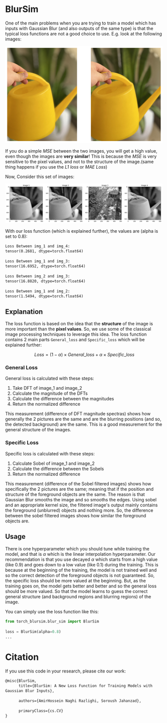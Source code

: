 # BlurSim
One of the main problems when you are trying to train a model which has inputs with Gaussian Blur (and also outputs of the same type) is that the typical loss functions are not a good choice to use. E.g. look at the following images:

<div align="center">
  <img src="./Two_Blurs.png" width="auto" height="auto" />
</div>

If you do a simple _MSE_ between the two images, you will get a high value, even though the images are **very similar**! This is because the _MSE_ is very sensitive to the pixel values, and not to the structure of the image.(same thing happens if you use the _L1 loss_ or _MAE Loss_)

Now, Consider this set of images:

<div align="center">
  <img src="./4_Images.png" width="auto" height="auto"/>
</div>

With our loss function (which is explained further), the values are (alpha is set to 0.8):
```
Loss Between img_1 and img_4:
tensor(0.2681, dtype=torch.float64)

Loss Between img_1 and img_3:
tensor(16.6952, dtype=torch.float64)

Loss Between img_2 and img_3:
tensor(16.8820, dtype=torch.float64)

Loss Between img_1 and img_2:
tensor(1.5494, dtype=torch.float64)
```

## Explanation
The loss function is based on the idea that the **structure** of the image is more important than the **pixel values**. So, we use some of the classical image processing techniques to leverage this idea. The loss function contains 2 main parts `General_loss` and `Specific_loss` which will be explained further:

$$\
Loss = (1 - \alpha) \times General\_loss + \alpha \times Specific\_loss
$$

### General Loss
General loss is calculated with these steps:

1. Take DFT of image_1 and image_2
2. Calculate the magnitude of the DFTs
3. Calculate the difference between the magnitudes
4. Return the normalized difference
   
This measurement (difference of DFT magnitude spectras) shows how generally the 2 pictures are the same and are the blurring positions (and so, the detected background) are the same. This is a good measurement for the general structure of the images.

### Specific Loss
Specific loss is calculated with these steps:

1. Calculate Sobel of image_1 and image_2
2. Calculate the difference between the Sobels
3. Return the normalized difference

This measurement (difference of the Sobel filtered images) shows how specifically the 2 pictures are the same; meaning that if the position and structure of the foreground objects are the same. The reason is that Gaussian Blur smooths the image and so smooths the edges. Using sobel and an appropriate kernel size, the filtered image's output mainly contains the foreground (unblurred) objects and nothing more. So, the difference between the sobel filtered images shows how similar the foreground objects are.

## Usage
There is one hyperparameter which you should tune while training the model, and that is $\alpha$ which is the linear interpolation hyperparameter. Our recommendation is that you use decayed $\alpha$ which starts from a high value (like 0.9) and goes down to a low value (like 0.1) during the training. This is because at the beginning of the training, the model is not trained well and so the correct detection of the foreground objects is not guaranteed. So, the specific loss should be more valued at the beginning. But, as the training goes on, the model gets better and better and so the general loss should be more valued. So that the model learns to guess the correct general structure (and background regions and blurring regions) of the image.

You can simply use the loss function like this:
```python
from torch_blursim.blur_sim import BlurSim

loss = BlurSim(alpha=0.8)
...
```

# Citation
If you use this code in your research, please cite our work:
```
@misc{BlurSim,
      title={BlurSim: A New Loss Function for Training Models with Gaussian Blur Inputs},
      
      authors={AmirHossein Naghi Razlighi, Soroush Jahanzad},

      primaryClass={cs.CV}
}
```